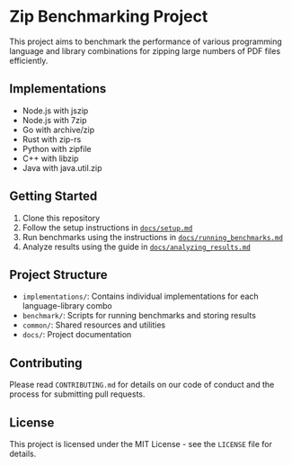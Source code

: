 # Zip Benchmarking Project

This project aims to benchmark the performance of various programming language and library combinations for zipping large numbers of PDF files efficiently.

## Implementations

- Node.js with jszip
- Node.js with 7zip
- Go with archive/zip
- Rust with zip-rs
- Python with zipfile
- C++ with libzip
- Java with java.util.zip

## Getting Started

1. Clone this repository
2. Follow the setup instructions in [`docs/setup.md`](./docs/setup.md)
3. Run benchmarks using the instructions in [`docs/running_benchmarks.md`](./docs/running_benchmarks.md)
4. Analyze results using the guide in [`docs/analyzing_results.md`](./docs/analyzing_results.md)

## Project Structure

- `implementations/`: Contains individual implementations for each language-library combo
- `benchmark/`: Scripts for running benchmarks and storing results
- `common/`: Shared resources and utilities
- `docs/`: Project documentation

## Contributing

Please read `CONTRIBUTING.md` for details on our code of conduct and the process for submitting pull requests.

## License

This project is licensed under the MIT License - see the `LICENSE` file for details.
